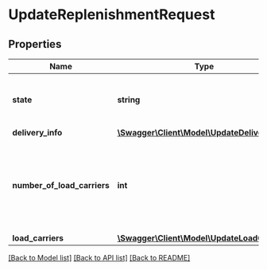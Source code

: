 # UpdateReplenishmentRequest

## Properties
Name | Type | Description | Notes
------------ | ------------- | ------------- | -------------
**state** | **string** | Update the state of the replenishment to cancel the replenishment. | [optional] 
**delivery_info** | [**\Swagger\Client\Model\UpdateDeliveryInfo**](UpdateDeliveryInfo.md) |  | [optional] 
**number_of_load_carriers** | **int** | The number of parcels in this replenishment. Note: for first mile this is only a maximum of 20 load carriers. | [optional] 
**load_carriers** | [**\Swagger\Client\Model\UpdateLoadCarrier[]**](UpdateLoadCarrier.md) |  | [optional] 

[[Back to Model list]](../README.md#documentation-for-models) [[Back to API list]](../README.md#documentation-for-api-endpoints) [[Back to README]](../README.md)


